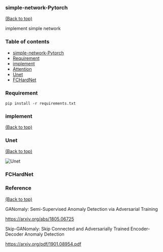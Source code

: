 ### simple-network-Pytorch
[(Back to top)](#table-of-contents)

implement simple network


### Table of contents

<!-- After you have introduced your project, it is a good idea to add a **Table of contents** or **TOC** as **cool** people say it. This would make it easier for people to navigate through your README and find exactly what they are looking for.

Here is a sample TOC(*wow! such cool!*) that is actually the TOC for this README. -->

- [simple-network-Pytorch](#simple-network-Pytorch)
- [Requirement](#Requirement)
- [implement](#implement)
- [Attention](#Attention)
- [Unet](#Unet)
- [FCHardNet](#FCHardNet)
   
### Requirement
```
pip install -r requirements.txt
```

### implement 
[(Back to top)](#table-of-contents)


### Unet
[(Back to top)](#table-of-contents)

![Unet](https://user-images.githubusercontent.com/58428559/210389166-bee0d5e5-1810-41af-8628-3fd4907e3aa8.png)



### FCHardNet



### Reference 
[(Back to top)](#table-of-contents)

GANomaly: Semi-Supervised Anomaly Detection via Adversarial Training

https://arxiv.org/abs/1805.06725

Skip-GANomaly: Skip Connected and Adversarially Trained Encoder-Decoder Anomaly Detection

https://arxiv.org/pdf/1901.08954.pdf

